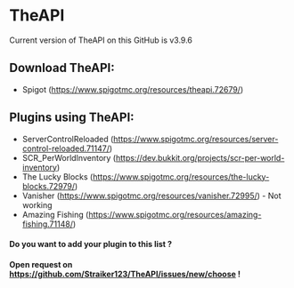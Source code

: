 # TheAPI
Current version of TheAPI on this GitHub is v3.9.6

## Download TheAPI:
* Spigot (https://www.spigotmc.org/resources/theapi.72679/)

## Plugins using TheAPI:
* ServerControlReloaded (https://www.spigotmc.org/resources/server-control-reloaded.71147/)
* SCR_PerWorldInventory (https://dev.bukkit.org/projects/scr-per-world-inventory)
* The Lucky Blocks (https://www.spigotmc.org/resources/the-lucky-blocks.72979/)
* Vanisher (https://www.spigotmc.org/resources/vanisher.72995/) - Not working
* Amazing Fishing (https://www.spigotmc.org/resources/amazing-fishing.71148/)

#### Do you want to add your plugin to this list ?
#### Open request on https://github.com/Straiker123/TheAPI/issues/new/choose !
